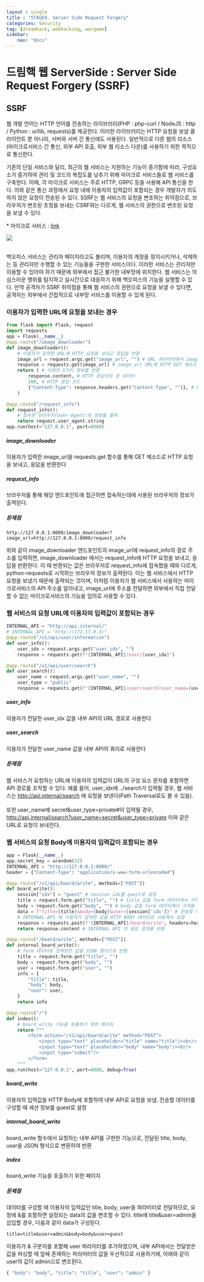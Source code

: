 ```yaml
---
layout : single
title : "STAGE9. Server Side Request Forgery"
categories: Security
tag: [dreamhack, webhacking, wargame]
sidebar:
    nav: "docs"
---
```


# 드림핵 웹 ServerSide : Server Side Request Forgery (SSRF)


## SSRF

웹 개발 언어는 HTTP 언어를 전송하는 라이브러리(PHP : php-curl / NodeJS : http / Python : urllib, requests)를 제공한다. 이러한 라이브러리는 HTTP 요청을 보낼 클라이언트 뿐 아니라, 서버와 서버 간 통신에도 사용된다. 일반적으로 다른 웹의 리소스(마이크로서비스 간 통신, 외부 API 호출, 외부 웹 리소스 다운)를 사용하기 위한 목적으로 통신한다. <br>

기존의 단일 서비스와 달리, 최근의 웹 서비스는 지원하는 기능이 증가함에 따라, 구성요소가 증가하여 관리 및 코드의 복잡도를 낮추기 위해 마이크로 서비스들로 웹 서비스를 구축한다. 이때, 각 마이크로 서비스는 주로 HTTP, GRPC 등을 사용해 API 통신을 한다. 이와 같은 통신 과정에서 요청 내에 이용자의 입력값이 포함되는 경우 개발자가 의도하지 않은 요청이 전송된 수 있다. SSRF는 웹 서비스의 요청을 변조하는 취약점으로, 브라우저가 변조된 초청을 보내는 CSRF와는 다르게, 웹 서비스의 권한으로 변조된 요청을 보낼 수 있다. <br>

\* 마이크로 서비스 : [link](https://ko.wikipedia.org/wiki/%EB%A7%88%EC%9D%B4%ED%81%AC%EB%A1%9C%EC%84%9C%EB%B9%84%EC%8A%A4)

<img src="https://kr.object.ncloudstorage.com/dreamhack-content/page/f502e35c364d869abc43ded7609ab3843da840498ca8fc06b0341be798fe4b80.png"><br><br>

백오피스 서비스는 관리자 페이지라고도 불리며, 이용자의 계정을 정지시키거나, 삭제하는 등 관리자만 수행할 수 있는 기능들을 구현한 서비스이다. 이러한 서비스는 관리자만 이용할 수 있어야 하기 때문에 외부에서 접근 불가한 내부망에 위치한다. 웹 서비스는 의심스러운 행위를 탐지하고 실시간으로 대응하기 위해 백오피스의 기능을 실행할 수 있다. 만약 공격자가 SSRF 취약점을 통해 웹 서비스의 권한으로 요청을 보낼 수 있다면, 공격자는 외부에서 간접적으로 내부망 서비스를 이용할 수 있게 된다. 

### 이용자가 입력한 URL에 요청을 보내는 경우

```python
from flask import Flask, request
import requests
app = Flask(__name__)
@app.route("/image_downloader")
def image_downloader():
    # 이용자가 입력한 URL에 HTTP 요청을 보내고 응답을 반환
    image_url = request.args.get("image_url", "") # URL 파라미터에서 image_url 값을 가져옴
    response = requests.get(image_url) # image_url URL에 HTTP GET 메소드 요청을 보내고 결과를 response에 저장
    return ( # 아래의 3가지 정보를 반환
        response.content, # HTTP 응답으로 온 데이터
        200, # HTTP 응답 코드
        {"Content-Type": response.headers.get("Content-Type", "")}, # HTTP 응답으로 온 헤더 중 Content-Type(응답 내용의 타입)
    )

@app.route("/request_info")
def request_info():
    # 접속한 브라우저(User-Agent)의 정보를 출력
    return request.user_agent.string
app.run(host="127.0.0.1", port=8000)
```

##### image_downloader

이용자가 입력한 image_url을 requests.get 함수를 통해 GET 메소드로 HTTP 요청을 보내고, 응답을 반환한다

##### request_info

브라우저를 통해 해당 엔드포인트에 접근하면 접속하는데에 사용된 브라우저의 정보가 출력된다.

##### 문제점

```
http://127.0.0.1:8000/image_downloader?image_url=http://127.0.0.1:8000/request_info
```

위와 같이 image_downloader 엔드포인트의 image_url에 request_info의 경로 주소를 입력하면, image_downloader 에서는 request_info에 HTTP 요청을 보내고, 응답을 반환한다. 이 때 반환되는 값은 브라우저로 request_info에 접속했을 때와 다르게, python-requests로 시작하는 브라우저 정보가 출력된다. 이는 웹 서비스에서 HTTP 요청을 보냈기 때문에 출력되는 것이며, 이처럼 이용자가 웹 서비스에서 사용하는 마이크로서비스의 API 주소를 알아내고, image_url에 주소를 전달하면 외부에서 직접 전달할 수 없는 마이크로서비스의 기능을 임의로 사용할 수 있다.

### 웹 서비스의 요청 URL에 이용자의 입력값이 포함되는 경우

```python
INTERNAL_API = "http://api.internal/"
# INTERNAL_API = "http://172.17.0.3/"
@app.route("/v1/api/user/information")
def user_info():
	user_idx = request.args.get("user_idx", "")
	response = requests.get(f"{INTERNAL_API}/user/{user_idx}")

@app.route("/v1/api/user/search")
def user_search():
	user_name = request.args.get("user_name", "")
	user_type = "public"
	response = requests.get(f"{INTERNAL_API}/user/search?user_name={user_name}&user_type={user_type}")
```

##### user_info

이용자가 전달한 user_idx 값을 내부 API의 URL 경로로 사용한다

##### user_search

이용자가 전달한 user_name 값을 내부 API의 쿼리로 사용한다

##### 문제점

웹 서비스가 요청하는 URL에 이용자의 입력값이 URL의 구성 요소 문자를 포함하면 API 경로를 조작할 수 있다. 예를 들어, user_idx에 ../search가 입력될 경우, 웹 서비스는 http://api.internal/search 에 요청을 보낸다(Path Traversal로도 볼 수 있음). <br><br> 또한 user_name에 secret&user_type=private#이 입력될 경우, http://api.internal/search?user_name=secret&user_type=private 이와 같은 URL로 요청이 보내진다.

### 웹 서비스의 요청 Body에 이용자의 입력값이 포함되는 경우

```python
app = Flask(__name__)
app.secret_key = urandom(32)
INTERNAL_API = "http://127.0.0.1:8000/"
header = {"Content-Type": "application/x-www-form-urlencoded"}

@app.route("/v1/api/board/write", methods=["POST"])
def board_write():
    session["idx"] = "guest" # session idx를 guest로 설정
    title = request.form.get("title", "") # title 값을 form 데이터에서 가져옴
    body = request.form.get("body", "") # body 값을 form 데이터에서 가져옴
    data = f"title={title}&body={body}&user={session['idx']}" # 전송할 데이터 구성
    # INTERNAL API 에 이용자가 입력한 값을 HTTP BODY 데이터로 사용해서 요청
    response = requests.post(f"{INTERNAL_API}/board/write", headers=header, data=data) 
    return response.content # INTERNAL API 의 응답 결과를 반환

@app.route("/board/write", methods=["POST"])
def internal_board_write():
    # form 데이터로 입력받은 값을 JSON 형식으로 반환
    title = request.form.get("title", "")
    body = request.form.get("body", "")
    user = request.form.get("user", "")
    info = {
        "title": title,
        "body": body,
        "user": user,
    }
    return info

@app.route("/")
def index():
    # board_write 기능을 호출하기 위한 페이지
    return """
        <form action="/v1/api/board/write" method="POST">
            <input type="text" placeholder="title" name="title"/><br/>
            <input type="text" placeholder="body" name="body"/><br/>
            <input type="submit"/>
        </form>
    """
app.run(host="127.0.0.1", port=8000, debug=True)
```

##### board_write

이용자의 입력값을 HTTP Body에 포함하여 내부 API로 요청을 보냄. 전송할 데이터를 구성할 때 세션 정보를 guest로 설정

##### internal_board_write

board_write 함수에서 요청하는 내부 API를 구현한 기능으로, 전달된 title, body, user을 JSON 형식으로 변환하여 반환

##### index

board_write 기능을 호출하기 위한 페이지

##### 문제점

데이터를 구성할 때 이용자의 입력값인 title, body, user을 파라미터로 전달하므로, 요청에 &를 포함하면 설정되는 data의 값을 변조할 수 있다. title에 title&user=admin을 삽입할 경우, 다음과 같이 data가 구성된다.

```
title=title&user=admin&body=body&user=guest
```

이용자가 & 구분자를 포함해 user 파라미터를 추가하였으며, 내부 API에서는 전달받은 값을 파싱할 때 앞에 존재하는 파라미터의 값을 우선적으로 사용하기에, 아래와 같이 user의 값이 admin으로 변조된다.

```python
{ "body": "body", "title": "title", "user": "admin" }
```